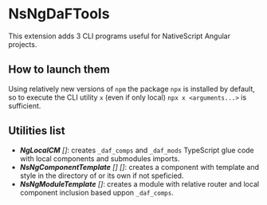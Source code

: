# NsNgDaFTools

This extension adds 3 CLI programs useful
for NativeScript Angular projects.

## How to launch them

Using relatively new versions of `npm`
the package `npx` is installed by default,
so to execute the CLI utility `x` (even if
only local) `npx x <arguments...>` is
sufficient.

## Utilities list

- _**NgLocalCM** [<app>]_: creates `_daf_comps`
and `_daf_mods` TypeScript glue code with
local components and submodules imports.
- _**NsNgComponentTemplate** <component> [<module>] [<app>]_:
creates a component with template and style
in the directory of _<module>_ or its own if not
speficied.
- _**NsNgModuleTemplate** <module> [<app>]_:
creates a module with relative router and local
component inclusion based uppon `_daf_comps`.
